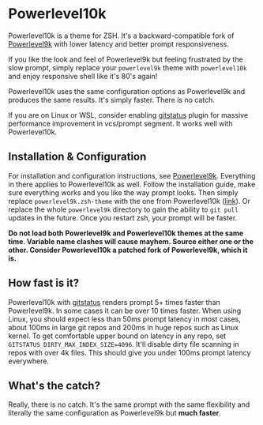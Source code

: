 # Powerlevel10k

Powerlevel10k is a theme for ZSH. It's a backward-compatible fork of
[Powerlevel9k](https://github.com/bhilburn/powerlevel9k) with lower latency and better
prompt responsiveness.

If you like the look and feel of Powerlevel9k but feeling frustrated by the
slow prompt, simply replace your `powerlevel9k` theme with `powerlevel10k` and
enjoy responsive shell like it's 80's again!

Powerlevel10k uses the same configuration options as Powerlevel9k and produces the
same results. It's simply faster. There is no catch.

If you are on Linux or WSL, consider enabling [gitstatus](https://github.com/romkatv/gitstatus)
plugin for massive performance improvement in vcs/prompt segment. It works well with Powerlevel10k.

## Installation & Configuration

For installation and configuration instructions, see
[Powerlevel9k](https://github.com/bhilburn/powerlevel9k). Everything in there applies to
Powerlevel10k as well. Follow the installation guide, make sure everything works and you like
the way prompt looks. Then simply replace `powerlevel9k.zsh-theme` with the one from Powerlevel10k
([link](https://github.com/romkatv/powerlevel10k/blob/master/powerlevel9k.zsh-theme)). Or replace
the whole `powerlevel9k` directory to gain the ability to `git pull` updates in the future. Once
you restart zsh, your prompt will be faster.

**Do not load both Powerlevel9k and Powerlevel10k themes at the same time. Variable name
clashes will cause mayhem. Source either one or the other. Consider Powerlevel10k
a patched fork of Powerlevel9k, which it is.**

## How fast is it?

Powerlevel10k with [gitstatus](https://github.com/romkatv/gitstatus) renders prompt 5+ times
faster than Powerlevel9k. In some cases it can be over 10 times faster. When using Linux,
you should expect less than 50ms prompt latency in most cases, about 100ms in large git
repos and 200ms in huge repos such as Linux kernel. To get comfortable upper bound on
latency in any repo, set `GITSTATUS_DIRTY_MAX_INDEX_SIZE=4096`. It'll disable dirty file
scanning in repos with over 4k files. This should give you under 100ms prompt latency
everywhere.

## What's the catch?

Really, there is no catch. It's the same prompt with the same flexibility and literally the
same configuration as Powerlevel9k but **much faster**.

